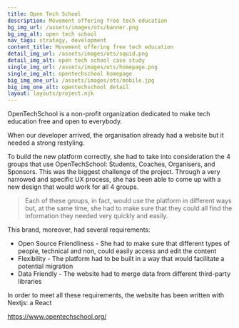 ```yaml
---
title: Open Tech School
description: Movement offering free tech education
bg_img_url: /assets/images/ots/banner.png
bg_img_alt: open tech school
nav_tags: strategy, development
content_title: Movement offering free tech education
detail_img_url: /assets/images/ots/squid.png
detail_img_alt: open tech school case study
single_img_url: /assets/images/ots/homepage.png
single_img_alt: opentechschool homepage
big_img_one_url: /assets/images/ots/mobile.jpg
big_img_one_alt: opentechschool detail
layout: layouts/project.njk
---
```


OpenTechSchool is a non-profit organization dedicated to make tech education free and open to everybody.

When our developer arrived, the organisation already had a website but it needed a strong restyling.

To build the new platform correctly, she had to take into consideration the 4 groups that use OpenTechSchool: Students, Coaches, Organisers, and Sponsors. This was the biggest challenge of the project. Through a very narrowed and specific UX process, she has been able to come up with a new design that would work for all 4 groups.

<blockquote>
Each of these groups, in fact, would use the platform in different ways but, at the same time, she had to make sure that they could all find the information they needed very quickly and easily.
</blockquote>

This brand, moreover, had several requirements:

- Open Source Friendliness - She had to make sure that different types of people, technical and non, could easily access and edit the content
- Flexibility - The platform had to be built in a way that would facilitate a potential migration
- Data Friendly - The website had to merge data from different third-party libraries

In order to meet all these requirements, the website has been written with Nextjs: a React

<a href="https://www.opentechschool.org/" target="_about">https://www.opentechschool.org/</a>
